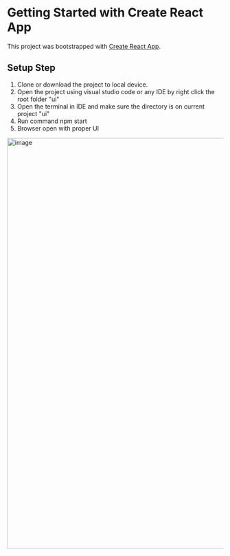 # Getting Started with Create React App

This project was bootstrapped with [Create React App](https://github.com/facebook/create-react-app).

## Setup Step

1. Clone or download the project to local device.
2. Open the project using visual studio code or any IDE by right click the root folder "ui"
3. Open the terminal in IDE and make sure the directory is on current project "ui"
4. Run command npm start
5. Browser open with proper UI
<img width="956" alt="image" src="https://github.com/user-attachments/assets/6c4287b3-5c06-4b6d-8e1e-2d5a9a18e6bb">


